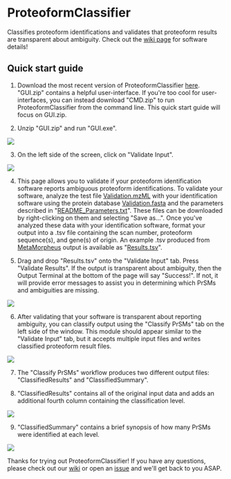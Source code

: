 # ProteoformClassifier
Classifies proteoform identifications and validates that proteoform results are transparent about ambiguity.
Check out the [wiki page](https://github.com/smith-chem-wisc/ProteoformClassifier/wiki) for software details!


## Quick start guide

1. Download the most recent version of ProteoformClassifier [here](https://github.com/smith-chem-wisc/ProteoformClassifier/releases).
"GUI.zip" contains a helpful user-interface. If you're too cool for user-interfaces, you can instead download "CMD.zip" to run ProteoformClassifier from the command line.
This quick start guide will focus on GUI.zip.

2. Unzip "GUI.zip" and run "GUI.exe".
<img src ="https://user-images.githubusercontent.com/16883585/118153916-6bf3fe80-b3e4-11eb-88e5-ff388cc1aee4.png">

3. On the left side of the screen, click on "Validate Input".
<img src ="https://user-images.githubusercontent.com/16883585/118154223-ca20e180-b3e4-11eb-8b01-715534420b3d.png">

4. This page allows you to validate if your proteoform identification software reports ambiguous proteoform identifications. To validate your software, analyze the test file  [Validation.mzML](https://raw.githubusercontent.com/smith-chem-wisc/ProteoformClassifier/main/Test/ValidationFiles/Validation.mzML]) with your identification software using the protein database [Validation.fasta](https://raw.githubusercontent.com/smith-chem-wisc/ProteoformClassifier/main/Test/ValidationFiles/Validation.fasta) and the parameters described in "[README_Parameters.txt](https://raw.githubusercontent.com/smith-chem-wisc/ProteoformClassifier/main/Test/ValidationFiles/README_Parameters.txt)". These files can be downloaded by right-clicking on them and selecting "Save as...". Once you've analyzed these data with your identification software, format your output into a .tsv file containing the scan number, proteoform sequence(s), and gene(s) of origin. An example .tsv produced from [MetaMorpheus](https://github.com/smith-chem-wisc/MetaMorpheus) output is available as "[Results.tsv](https://raw.githubusercontent.com/smith-chem-wisc/ProteoformClassifier/main/Test/ValidationFiles/Results.tsv)".

5. Drag and drop "Results.tsv" onto the "Validate Input" tab. Press "Validate Results". If the output is transparent about ambiguity, then the Output Terminal at the bottom of the page will say "Success!". If not, it will provide error messages to assist you in determining which PrSMs and ambiguities are missing. 
<img src ="https://user-images.githubusercontent.com/16883585/118158024-44ebfb80-b3e9-11eb-9878-9755828f4533.png">

6. After validating that your software is transparent about reporting ambiguity, you can classify output using the "Classify PrSMs" tab on the left side of the window. This module should appear similar to the "Validate Input" tab, but it accepts multiple input files and writes classified proteoform result files.
<img src ="https://user-images.githubusercontent.com/16883585/118158419-be83e980-b3e9-11eb-9d35-419fbf410a48.png">

7. The "Classify PrSMs" workflow produces two different output files: "ClassifiedResults" and "ClassifiedSummary".

8. "ClassifiedResults" contains all of the original input data and adds an additional fourth column containing the classification level.
<img src ="https://user-images.githubusercontent.com/16883585/118159005-816c2700-b3ea-11eb-90a2-dbe30c2a0528.png">

9.  "ClassifiedSummary" contains a brief synopsis of how many PrSMs were identified at each level.
<img src ="https://user-images.githubusercontent.com/16883585/118159097-9c3e9b80-b3ea-11eb-8a1f-8a0eaab6956a.png">

Thanks for trying out ProteoformClassifier! If you have any questions, please check out our [wiki](https://github.com/smith-chem-wisc/ProteoformClassifier/wiki) or open an [issue](https://github.com/smith-chem-wisc/ProteoformClassifier/issues) and we'll get back to you ASAP.
